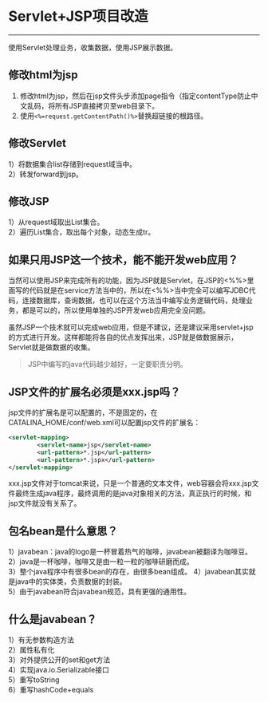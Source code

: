 # Servlet+JSP项目改造
---
使用Servlet处理业务，收集数据，使用JSP展示数据。

## 修改html为jsp

1. 修改html为jsp，然后在jsp文件头步添加page指令（指定contentType防止中文乱码，将所有JSP直接拷贝至web目录下。  
2. 使用`<%=request.getContentPath()%>`替换超链接的根路径。  


## 修改Servlet

1）将数据集合list存储到request域当中。  
2）转发forward到jsp。

## 修改JSP

1）从request域取出List集合。  
2）遍历List集合，取出每个对象，动态生成tr。

## 如果只用JSP这一个技术，能不能开发web应用？

当然可以使用JSP来完成所有的功能，因为JSP就是Servlet，在JSP的<%%>里面写的代码就是在service方法当中的，所以在<%%>当中完全可以编写JDBC代码，连接数据库，查询数据，也可以在这个方法当中编写业务逻辑代码，处理业务，都是可以的，所以使用单独的JSP开发web应用完全没问题。

虽然JSP一个技术就可以完成web应用，但是不建议，还是建议采用servlet+jsp的方式进行开发。这样都能将各自的优点发挥出来，JSP就是做数据展示，Servlet就是做数据的收集。
>JSP中编写的java代码越少越好，一定要职责分明。

## JSP文件的扩展名必须是xxx.jsp吗？

jsp文件的扩展名是可以配置的，不是固定的，在CATALINA_HOME/conf/web.xml可以配置jsp文件的扩展名：
```xml
<servlet-mapping>
		<servlet-name>jsp</servlet-name>
		<url-pattern>*.jsp</url-pattern>
		<url-pattern>*.jspx</url-pattern>
</servlet-mapping>
```
xxx.jsp文件对于tomcat来说，只是一个普通的文本文件，web容器会将xxx.jsp文件最终生成java程序，最终调用的是java对象相关的方法，真正执行的时候，和
jsp文件就没有关系了。

## 包名bean是什么意思？

1）javabean：java的logo是一杯冒着热气的咖啡，javabean被翻译为咖啡豆。  
2）java是一杯咖啡，咖啡又是由一粒一粒的咖啡研磨而成。  
3）整个java程序中有很多bean的存在，由很多bean组成。 
4）javabean其实就是java中的实体类，负责数据的封装。  
5）由于javabean符合javabean规范，具有更强的通用性。 

## 什么是javabean？

1）有无参数构造方法  
2）属性私有化  
3）对外提供公开的set和get方法  
4）实现java.io.Serializable接口  
5）重写toString  
6）重写hashCode+equals  